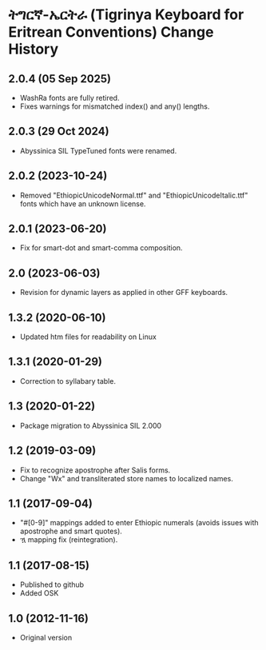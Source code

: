 # ትግርኛ-ኤርትራ (Tigrinya Keyboard for Eritrean Conventions) Change History

2.0.4 (05 Sep 2025)
-------------------
* WashRa fonts are fully retired.
* Fixes warnings for mismatched index() and any() lengths.

2.0.3 (29 Oct 2024)
--------------------
* Abyssinica SIL TypeTuned fonts were renamed.

2.0.2 (2023-10-24)
------------------
* Removed "EthiopicUnicodeNormal.ttf" and "EthiopicUnicodeItalic.ttf" 
  fonts which have an unknown license.

2.0.1 (2023-06-20)
------------------
* Fix for smart-dot and smart-comma composition.

2.0 (2023-06-03)
----------------
* Revision for dynamic layers as applied in other GFF keyboards.

1.3.2 (2020-06-10)
------------------
* Updated htm files for readability on Linux

1.3.1 (2020-01-29)
------------------
* Correction to syllabary table.

1.3 (2020-01-22)
----------------
* Package migration to Abyssinica SIL 2.000

1.2 (2019-03-09)
----------------
* Fix to recognize apostrophe after Salis forms.
* Change "Wx" and transliterated store names to localized names.

1.1 (2017-09-04)
----------------
* "#[0-9]" mappings added to enter Ethiopic numerals (avoids issues with apostrophe and smart quotes).
* ዃ mapping fix (reintegration).

1.1 (2017-08-15)
----------------
* Published to github
* Added OSK

1.0 (2012-11-16)
----------------
* Original version
